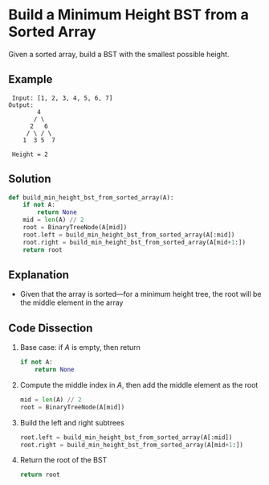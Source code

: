 # Build a Minimum Height BST from a Sorted Array
Given a sorted array, build a BST with the smallest possible height.

## Example
```
 Input: [1, 2, 3, 4, 5, 6, 7]
Output:
        4
       / \
      2   6
     / \ / \
    1  3 5  7

 Height = 2
```

## Solution
```python
def build_min_height_bst_from_sorted_array(A):
    if not A:
        return None
    mid = len(A) // 2
    root = BinaryTreeNode(A[mid])
    root.left = build_min_height_bst_from_sorted_array(A[:mid])
    root.right = build_min_height_bst_from_sorted_array(A[mid+1:])
    return root
```

## Explanation
* Given that the array is sorted&mdash;for a minimum height tree, the root will be the middle element in the array

## Code Dissection
1. Base case: if _A_ is empty, then return
    ```python
    if not A:
        return None
    ```
2. Compute the middle index in _A_, then add the middle element as the root
    ```python
    mid = len(A) // 2
    root = BinaryTreeNode(A[mid])
    ```
3. Build the left and right subtrees
    ```python
    root.left = build_min_height_bst_from_sorted_array(A[:mid])
    root.right = build_min_height_bst_from_sorted_array(A[mid+1:])
    ```
4. Return the root of the BST
    ```python
    return root
    ```